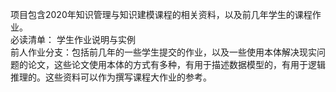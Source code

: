 项目包含2020年知识管理与知识建模课程的相关资料，以及前几年学生的课程作业。  
必读清单： 学生作业说明与实例  
前人作业分支：包括前几年的一些学生提交的作业，以及一些使用本体解决现实问题的论文，这些论文使用本体的方式有多种，有用于描述数据模型的，有用于逻辑推理的。这些资料可以作为撰写课程大作业的参考。
